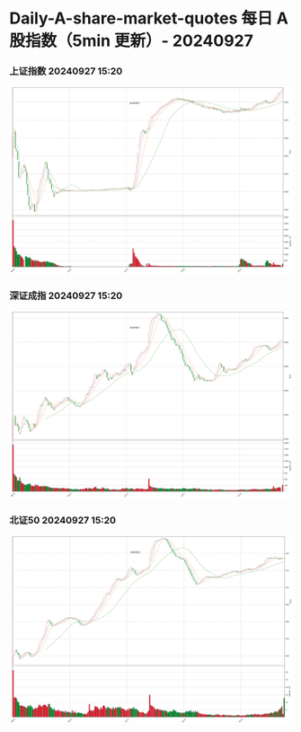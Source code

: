 
# Daily-A-share-market-quotes 每日 A 股指数（5min 更新）- 20240927

### 上证指数 20240927 15:20
![](./fig/2024/9/20240927-sh000001.png)

### 深证成指 20240927 15:20
![](./fig/2024/9/20240927-sz399001.png)

### 北证50 20240927 15:20
![](./fig/2024/9/20240927-bj899050.png)
